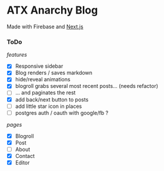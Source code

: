 # ATX Anarchy Blog

Made with Firebase and [Next.js](https://github.com/zeit/next.js/)

### ToDo
*features*
- [x] Responsive sidebar
- [x] Blog renders / saves markdown
- [x] hide/reveal animations
- [x] blogroll grabs several most recent posts... (needs refactor)
- [ ] ... and paginates the rest
- [x] add back/next button to posts
- [ ] add little star icon in places
- [ ] postgres auth / oauth with google/fb ?

*pages*
- [x] Blogroll
- [x] Post
- [ ] About
- [x] Contact
- [x] Editor